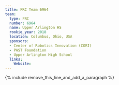 ```yaml
---
title: FRC Team 6964
team:
  type: FRC
  number: 6964
  name: Upper Arlington HS
  rookie_year: 2018
  location: Columbus, Ohio, USA
  sponsors:
  - Center of Robotics Innovation (CORI)
  - PAST Foundation
  - Upper Arlington High School
  links:
    Website:
---
```


{% include remove_this_line_and_add_a_paragraph %}